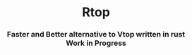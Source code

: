 <h1 align="center">Rtop</h1>
<h3 align="center">
    <strong>Faster and Better alternative to Vtop written in rust</strong>
    <br>
    Work in Progress
</h3>
